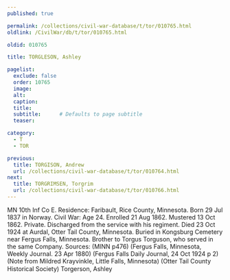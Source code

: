 ```yaml
---
published: true

permalink: /collections/civil-war-database/t/tor/010765.html
oldlink: /CivilWar/db/t/tor/010765.html

oldid: 010765

title: TORGLESON, Ashley

pagelist:
  exclude: false
  order: 10765
  image: 
  alt:
  caption:
  title:
  subtitle:      # Defaults to page subtitle
  teaser:

category: 
  - T 
  - TOR

previous:
  title: TORGISON, Andrew
  url: /collections/civil-war-database/t/tor/010764.html  
next:
  title: TORGRIMSEN, Torgrim
  url: /collections/civil-war-database/t/tor/010766.html   
---
```

MN 10th Inf Co E. Residence: Faribault, Rice County, Minnesota. Born 29 Jul 1837 in Norway. Civil War: Age 24. Enrolled 21 Aug 1862. Mustered 13 Oct 1862. Private. Discharged from the service with his regiment. Died 23 Oct 1924 at Aurdal, Otter Tail County, Minnesota. Buried in Kongsburg Cemetery near Fergus Falls, Minnesota. Brother to Torgus Torguson, who served in the same Company. Sources: (MINN p476) (Fergus Falls, Minnesota, Weekly Journal. 23 Apr 1880) (Fergus Falls Daily Journal, 24 Oct 1924 p 2) (Note from Mildred Krayvinkle, Little Falls, Minnesota) (Otter Tail County Historical Society) &#147;Torgerson, Ashley&#148;